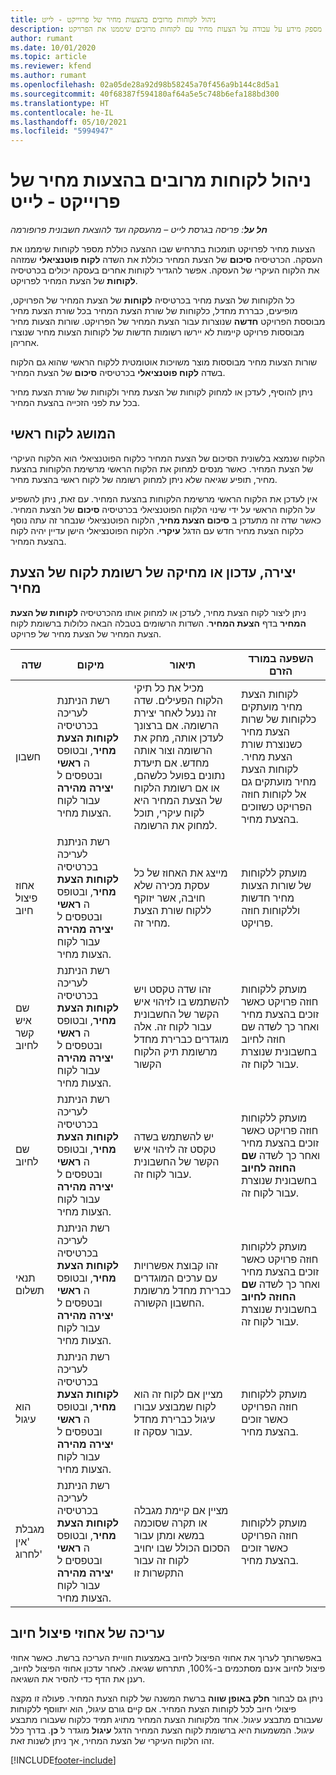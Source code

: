 ```yaml
---
title: ניהול לקוחות מרובים בהצעות מחיר של פרוייקט - לייט
description: נושא זה מספק מידע על עבודה על הצעות מחיר עם לקוחות מרובים שיממנו את הפרויקט. (Sales)
author: rumant
ms.date: 10/01/2020
ms.topic: article
ms.reviewer: kfend
ms.author: rumant
ms.openlocfilehash: 02a05de28a92d98b58245a70f456a9b144c8d5a1
ms.sourcegitcommit: 40f68387f594180af64a5e5c748b6efa188bd300
ms.translationtype: HT
ms.contentlocale: he-IL
ms.lasthandoff: 05/10/2021
ms.locfileid: "5994947"
---
```

# <a name="manage-multiple-customers-on-project-quotes---lite"></a>ניהול לקוחות מרובים בהצעות מחיר של פרוייקט - לייט

_**חל על**: פריסה בגרסת לייט – מהעסקה ועד להוצאת חשבונית פרופורמה_

הצעות מחיר לפרויקט תומכות בתרחיש שבו ההצעה כוללת מספר לקוחות שיממנו את העסקה. הכרטיסיה **סיכום** של הצעת המחיר כוללת את השדה **לקוח פוטנציאלי** שמזהה את הלקוח העיקרי של העסקה. אפשר להגדיר לקוחות אחרים בעסקה יכולים בכרטיסיה **לקוחות** של הצעת המחיר לפרויקט.

כל הלקוחות של הצעת מחיר בכרטיסיה **לקוחות** של הצעת המחיר של הפרויקט, מופיעים, כבררת מחדל, כלקוחות של שורת הצעת המחיר בכל שורת הצעת מחיר מבוססת הפרויקט **חדשה** שנוצרות עבור הצעת המחיר של הפרויקט. שורות הצעות מחיר מבוססות פרויקט קיימות לא יירשו רשומות חדשות של לקוחות הצעות מחיר שנוצרו אחריהן.

שורות הצעות מחיר מבוססות מוצר משויכות אוטומטית ללקוח הראשי שהוא גם הלקוח בשדה **לקוח פוטנציאלי** בכרטיסיה **סיכום** של הצעת המחיר.

ניתן להוסיף, לעדכן או למחוק לקוחות של הצעת מחיר ולקוחות של שורת הצעת מחיר בכל עת לפני הזכייה בהצעת המחיר.

## <a name="concept-of-a-primary-customer"></a>המושג לקוח ראשי

הלקוח שנמצא בלשונית הסיכום של הצעת המחיר כלקוח הפוטנציאלי הוא הלקוח העיקרי של הצעת המחיר. כאשר מנסים למחוק את הלקוח הראשי מרשימת הלקוחות בהצעת מחיר, תופיע שגיאה שלא ניתן למחוק רשומה של לקוח ראשי בהצעת מחיר.

אין לעדכן את הלקוח הראשי מרשימת הלקוחות בהצעת המחיר. עם זאת, ניתן להשפיע על הלקוח הראשי על ידי שינוי הלקוח הפוטנציאלי בכרטיסיה **סיכום** של הצעת המחיר. כאשר שדה זה מתעדכן ב **סיכום הצעת מחיר**, הלקוח הפוטנציאלי שנבחר זה עתה נוסף כלקוח הצעת מחיר חדש עם הדגל **עיקרי**. הלקוח הפוטנציאלי הישן עדיין יהיה לקוח בהצעת המחיר.

## <a name="create-update-or-delete-a-quote-customer-record"></a>יצירה, עדכון או מחיקה של רשומת לקוח של הצעת מחיר

ניתן ליצור לקוח הצעת מחיר, לעדכן או למחוק אותו מהכרטיסיה **לקוחות של הצעת המחיר** בדף **הצעת המחיר**. השדות הרשומים בטבלה הבאה כלולות ברשומת לקוח הצעת המחיר של הצעת מחיר של פרויקט.

| **שדה** | **מיקום** | **תיאור** | **השפעה במורד הזרם** |
| --- | --- | --- | --- |
| חשבון | רשת הניתנת לעריכה בכרטיסיה **לקוחות הצעת מחיר**, ובטופס ה **ראשי** ובטפסים ל **יצירה מהירה** עבור לקוח הצעות מחיר. | מכיל את כל תיקי הלקוח הפעילים. שדה זה ננעל לאחר יצירת הרשומה. אם ברצונך לעדכן אותה, מחק את הרשומה וצור אותה מחדש. אם תיעדת נתונים בפועל כלשהם, או אם רשומת הלקוח של הצעת המחיר היא לקוח עיקרי, תוכל למחוק את הרשומה. | לקוחות הצעת מחיר מועתקים כלקוחות של שרות הצעת מחיר כשנוצרת שורת הצעת מחיר. לקוחות הצעת מחיר מועתקים גם אל לקוחות חוזה הפרויקט כשזוכים בהצעת מחיר. |
| אחוז פיצול חיוב | רשת הניתנת לעריכה בכרטיסיה **לקוחות הצעת מחיר**, ובטופס ה **ראשי** ובטפסים ל **יצירה מהירה** עבור לקוח הצעות מחיר. | מייצג את האחוז של כל עסקת מכירה שלא חויבה, אשר יזוקף ללקוח שורת הצעת מחיר זה. | מועתק ללקוחות של שורות הצעות מחיר חדשות וללקוחות חוזה פרויקט. |
| שם איש קשר לחיוב | רשת הניתנת לעריכה בכרטיסיה **לקוחות הצעת מחיר**, ובטופס ה **ראשי** ובטפסים ל **יצירה מהירה** עבור לקוח הצעות מחיר. | זהו שדה טקסט ויש להשתמש בו לזיהוי איש הקשר של החשבונית עבור לקוח זה. אלה מוגדרים כברירת מחדל מרשומת תיק הלקוח הקשור | מועתק ללקוחות חוזה פרויקט כאשר זוכים בהצעת מחיר ואחר כך לשדה שם חוזה לחיוב בחשבונית שנוצרת עבור לקוח זה. |
| שם לחיוב | רשת הניתנת לעריכה בכרטיסיה **לקוחות הצעת מחיר**, ובטופס ה **ראשי** ובטפסים ל **יצירה מהירה** עבור לקוח הצעות מחיר. | יש להשתמש בשדה טקסט זה לזיהוי איש הקשר של החשבונית עבור לקוח זה. | מועתק ללקוחות חוזה פרויקט כאשר זוכים בהצעת מחיר ואחר כך לשדה **שם החוזה לחיוב** בחשבונית שנוצרת עבור לקוח זה. |
| תנאי תשלום | רשת הניתנת לעריכה בכרטיסיה **לקוחות הצעת מחיר**, ובטופס ה **ראשי** ובטפסים ל **יצירה מהירה** עבור לקוח הצעות מחיר. | זהו קבוצת אפשרויות עם ערכים המוגדרים כברירת מחדל מרשומת החשבון הקשורה. | מועתק ללקוחות חוזה פרויקט כאשר זוכים בהצעת מחיר ואחר כך לשדה **שם החוזה לחיוב** בחשבונית שנוצרת עבור לקוח זה. |
| הוא עיגול | רשת הניתנת לעריכה בכרטיסיה **לקוחות הצעת מחיר**, ובטופס ה **ראשי** ובטפסים ל **יצירה מהירה** עבור לקוח הצעות מחיר. | מציין אם לקוח זה הוא לקוח שמבוצע עבורו עיגול כברירת מחדל עבור עסקה זו. | מועתק ללקוחות חוזה הפרויקט כאשר זוכים בהצעת מחיר. |
| מגבלת 'אין לחרוג' | רשת הניתנת לעריכה בכרטיסיה **לקוחות הצעת מחיר**, ובטופס ה **ראשי** ובטפסים ל **יצירה מהירה** עבור לקוח הצעות מחיר. | מציין אם קיימת מגבלה או תקרה שסוכמה במשא ומתן עבור הסכום הכולל שבו יחויב לקוח זה עבור התקשרות זו | מועתק ללקוחות חוזה הפרויקט כאשר זוכים בהצעת מחיר. |

## <a name="editing-billing-split-percentages"></a>עריכה של אחוזי פיצול חיוב

באפשרותך לערוך את אחוזי הפיצול לחיוב באמצעות חוויית העריכה ברשת. כאשר אחוזי פיצול לחיוב אינם מסתכמים ב-100%, תתרחש שגיאה. לאחר עדכון אחוזי הפיצול לחיוב, רענן את הדף כדי להסיר את השגיאה.

ניתן גם לבחור **חלק באופן שווה** ברשת המשנה של לקוח הצעת המחיר. פעולה זו מקצה פיצולי חיוב לכל לקוחות הצעת המחיר. אם קיים גורם עיגול, הוא יתווסף ללקוחות שעבורם מתבצע עיגול. אחד מלקוחות הצעת המחיר מתויג תמיד כלקוח שעבורו מתבצע עיגול. המשמעות היא ברשומת לקוח הצעת המחיר הדגל **עיגול** מוגדר ל **כן**. בדרך כלל זהו הלקוח העיקרי של הצעת המחיר, אך ניתן לשנות זאת.


[!INCLUDE[footer-include](../../includes/footer-banner.md)]